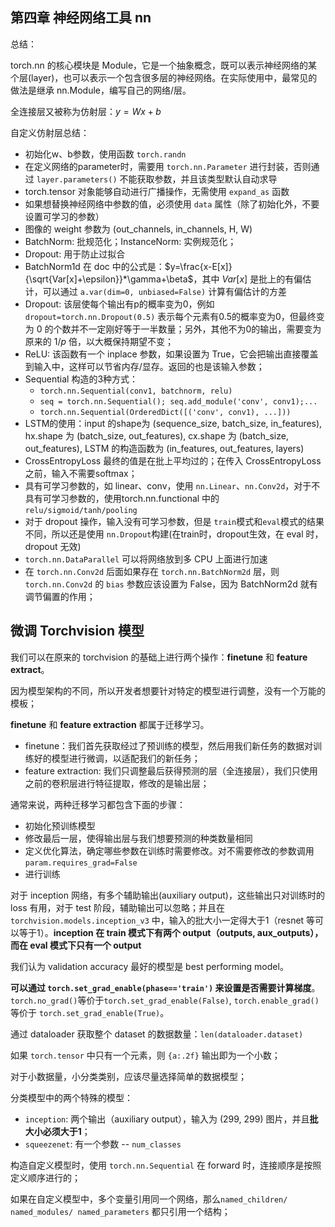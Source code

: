 ## 第四章 神经网络工具 nn

总结：

torch.nn 的核心模块是 Module，它是一个抽象概念，既可以表示神经网络的某个层(layer)，也可以表示一个包含很多层的神经网络。在实际使用中，最常见的做法是继承 nn.Module，编写自己的网络/层。

全连接层又被称为仿射层：$y=Wx+b$

自定义仿射层总结：
- 初始化w、b参数，使用函数 `torch.randn`
- 在定义网络的parameter时，需要用 `torch.nn.Parameter` 进行封装，否则通过 `layer.parameters()` 不能获取参数，并且该类型默认自动求导
- torch.tensor 对象能够自动进行广播操作，无需使用 `expand_as` 函数
- 如果想替换神经网络中参数的值，必须使用 `data` 属性（除了初始化外，不要设置可学习的参数）
- 图像的 weight 参数为 (out_channels, in_channels, H, W)
- BatchNorm: 批规范化；InstanceNorm: 实例规范化；
- Dropout: 用于防止过拟合
- BatchNorm1d 在 doc 中的公式是：$y=\frac{x-E[x]}{\sqrt{Var[x]+\epsilon}}*\gamma+\beta$，其中 $Var[x]$ 是批上的有偏估计，可以通过 `a.var(dim=0, unbiased=False)` 计算有偏估计的方差
- Dropout: 该层使每个输出有p的概率变为0，例如 `dropout=torch.nn.Dropout(0.5)` 表示每个元素有0.5的概率变为0，但最终变为 0 的个数并不一定刚好等于一半数量；另外，其他不为0的输出，需要变为原来的 $1/p$ 倍，以大概保持期望不变；
- ReLU: 该函数有一个 inplace 参数，如果设置为 True，它会把输出直接覆盖到输入中，这样可以节省内存/显存。返回的也是该输入参数；
- Sequential 构造的3种方式：
    - `torch.nn.Sequential(conv1, batchnorm, relu)`
    - `seq = torch.nn.Sequential(); seq.add_module('conv', conv1);...`
    - `torch.nn.Sequential(OrderedDict([('conv', conv1), ...]))`
- LSTM的使用：input 的shape为 (sequence_size, batch_size, in_features), hx.shape 为 (batch_size, out_features), cx.shape 为 (batch_size, out_features), LSTM 的构造函数为 (in_features, out_features, layers)
- CrossEntropyLoss 最终的值是在批上平均过的；在传入 CrossEntropyLoss 之前，输入不需要softmax；
- 具有可学习参数的，如 linear、conv，使用 `nn.Linear`、`nn.Conv2d`，对于不具有可学习参数的，使用torch.nn.functional 中的 `relu/sigmoid/tanh/pooling`
- 对于 dropout 操作，输入没有可学习参数，但是 `train`模式和`eval`模式的结果不同，所以还是使用 `nn.Dropout`构建(在train时，dropout生效，在 eval 时，dropout 无效)
- `torch.nn.DataParallel` 可以将网络放到多 CPU 上面进行加速
- 在 `torch.nn.Conv2d` 后面如果存在 `torch.nn.BatchNorm2d` 层，则 `torch.nn.Conv2d` 的 `bias` 参数应该设置为 False，因为 BatchNorm2d 就有调节偏置的作用；

## 微调 Torchvision 模型

我们可以在原来的 torchvision 的基础上进行两个操作：**finetune** 和 **feature extract**。

因为模型架构的不同，所以开发者想要针对特定的模型进行调整，没有一个万能的模板；

**finetune** 和 **feature extraction** 都属于迁移学习。

- finetune：我们首先获取经过了预训练的模型，然后用我们新任务的数据对训练好的模型进行微调，以适配我们的新任务；
- feature extraction: 我们只调整最后获得预测的层（全连接层），我们只使用之前的卷积层进行特征提取，修改的是输出层；

通常来说，两种迁移学习都包含下面的步骤：
- 初始化预训练模型
- 修改最后一层，使得输出层与我们想要预测的种类数量相同
- 定义优化算法，确定哪些参数在训练时需要修改。对不需要修改的参数调用`param.requires_grad=False`
- 进行训练

对于 inception 网络，有多个辅助输出(auxiliary output)，这些输出只对训练时的 loss 有用，对于 test 阶段，辅助输出可以忽略；并且在 `torchvision.models.inception_v3` 中，输入的批大小一定得大于1（resnet 等可以等于1）。**inception 在 train 模式下有两个 output（outputs, aux_outputs），而在 eval 模式下只有一个 output**

我们认为 validation accuracy 最好的模型是 best performing model。

**可以通过 `torch.set_grad_enable(phase=='train')` 来设置是否需要计算梯度**。`torch.no_grad()`等价于`torch.set_grad_enable(False)`, `torch.enable_grad()` 等价于 `torch.set_grad_enable(True)`。

通过 dataloader 获取整个 dataset 的数据数量：`len(dataloader.dataset)`

如果 `torch.tensor` 中只有一个元素，则 `{a:.2f}` 输出即为一个小数；

对于小数据量，小分类类别，应该尽量选择简单的数据模型；

分类模型中的两个特殊的模型：
- `inception`: 两个输出（auxiliary output），输入为 (299, 299) 图片，并且**批大小必须大于1**；
- `squeezenet`: 有一个参数 -- `num_classes`

构造自定义模型时，使用 `torch.nn.Sequential` 在 forward 时，连接顺序是按照定义顺序进行的；

如果在自定义模型中，多个变量引用同一个网络，那么`named_children/ named_modules/ named_parameters` 都只引用一个结构；
